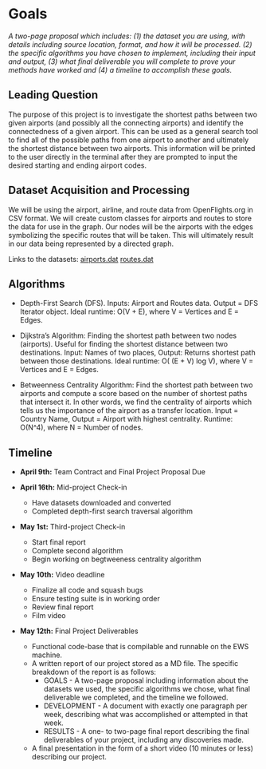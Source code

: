 # Goals

*A two-page proposal which includes: (1) the dataset you are using, with details including source location, format, and how it will be processed. (2) the specific algorithms you have chosen to implement, including their input and output, (3) what final deliverable you will complete to prove your methods have worked and (4) a timeline to accomplish these goals.*

## Leading Question

The purpose of this project is to investigate the shortest paths between two given airports (and possibly all the connecting airports) and identify the connectedness of a given airport. This can be used as a general search tool to find all of the possible paths from one airport to another and ultimately the shortest distance between two airports. This information will be printed to the user directly in the terminal after they are prompted to input the desired starting and ending airport codes.

## Dataset Acquisition and Processing

We will be using the airport, airline, and route data from OpenFlights.org in CSV format. We will create custom classes for airports and routes to store the data for use in the graph. Our nodes will be the airports with the edges symbolizing the specific routes that will be taken. This will ultimately result in our data being represented by a directed graph.

Links to the datasets:
[airports.dat](https://raw.githubusercontent.com/jpatokal/openflights/master/data/airports.dat)
[routes.dat](https://raw.githubusercontent.com/jpatokal/openflights/master/data/routes.dat)

## Algorithms

- Depth-First Search (DFS). Inputs: Airport and Routes data. Output = DFS Iterator object. Ideal runtime: O(V + E), where V = Vertices and E = Edges.

- Dijkstra’s Algorithm: Finding the shortest path between two nodes (airports). Useful for finding the shortest distance between two destinations. Input: Names of two places, Output: Returns shortest path between those destinations. Ideal runtime: O( (E + V) log V), where V = Vertices and E = Edges.

- Betweenness Centrality Algorithm: Find the shortest path between two airports and compute a score based on the number of shortest paths that intersect it. In other words, we find the centrality of airports which tells us the importance of the airport as a transfer location. Input = Country Name, Output = Airport with highest centrality. Runtime: O(N^4), where N = Number of nodes.

## Timeline

- **April 9th:** Team Contract and Final Project Proposal Due

- **April 16th:** Mid-project Check-in

  - Have datasets downloaded and converted
  - Completed depth-first search traversal algorithm

- **May 1st:** Third-project Check-in

  - Start final report
  - Complete second algorithm
  - Begin working on begtweeness centrality algorithm

- **May 10th:** Video deadline

  - Finalize all code and squash bugs
  - Ensure testing suite is in working order
  - Review final report
  - Film video

- **May 12th:** Final Project Deliverables

  - Functional code-base that is compilable and runnable on the EWS machine.
  - A written report of our project stored as a MD file. The specific breakdown of the report is as follows:
    - GOALS - A two-page proposal including information about the datasets we used, the specific algorithms we chose, what final deliverable we completed, and the timeline we followed.
    - DEVELOPMENT - A document with exactly one paragraph per week, describing what was accomplished or attempted in that week.
    - RESULTS - A one- to two-page final report describing the final deliverables of your project, including any discoveries made.
  - A final presentation in the form of a short video (10 minutes or less) describing our project.